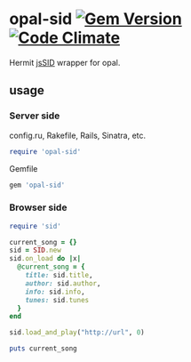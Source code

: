 # opal-sid [![Gem Version](https://badge.fury.io/rb/opal-sid.svg)](http://badge.fury.io/rb/opal-sid) [![Code Climate](https://codeclimate.com/github/fazibear/opal-sid/badges/gpa.svg)](https://codeclimate.com/github/fazibear/opal-sid)

Hermit [jsSID](https://github.com/hermitsoft/jsSID) wrapper for opal.

## usage

### Server side
config.ru, Rakefile, Rails, Sinatra, etc.

```ruby
require 'opal-sid'
```

Gemfile

```ruby
gem 'opal-sid'
```

### Browser side

```ruby
require 'sid'

current_song = {}
sid = SID.new
sid.on_load do |x|
  @current_song = {
    title: sid.title,
    author: sid.author,
    info: sid.info,
    tunes: sid.tunes
  }
end

sid.load_and_play("http://url", 0)

puts current_song
```
